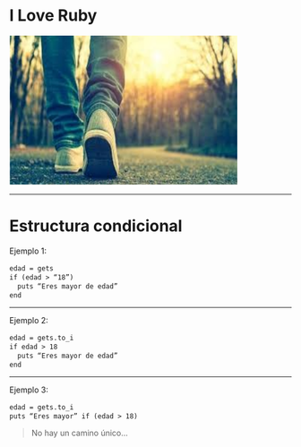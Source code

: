 
# I Love Ruby

![](./images/caminar.png)

---

# Estructura condicional

Ejemplo 1:

```
edad = gets
if (edad > “18”)
  puts “Eres mayor de edad”
end
```

---

Ejemplo 2:

```
edad = gets.to_i
if edad > 18
  puts “Eres mayor de edad”
end
```

---

Ejemplo 3:

```
edad = gets.to_i
puts “Eres mayor” if (edad > 18)
```

> No hay un camino único...
